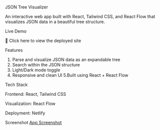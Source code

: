  JSON Tree Visualizer

An interactive web app built with React, Tailwind CSS, and React Flow that visualizes JSON data in a beautiful tree structure.

Live Demo

🔗 Click here to view the deployed site

 Features

1. Parse and visualize JSON data as an expandable tree
2. Search within the JSON structure
3. Light/Dark mode toggle
4. Responsive and clean UI
5.Built using React + React Flow

 Tech Stack

Frontend: React, Tailwind CSS

Visualization: React Flow

Deployment: Netlify

 Screenshot
[App Screenshot](./screenshot.png)

